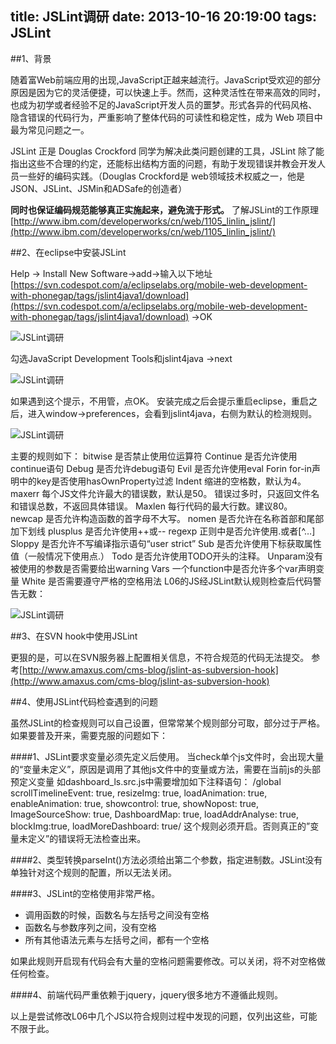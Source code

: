 title: JSLint调研
date: 2013-10-16 20:19:00
tags: JSLint
---

##1、背景

随着富Web前端应用的出现,JavaScript正越来越流行。JavaScript受欢迎的部分原因是因为它的灵活便捷，可以快速上手。然而，这种灵活性在带来高效的同时，也成为初学或者经验不足的JavaScript开发人员的噩梦。形式各异的代码风格、隐含错误的代码行为，严重影响了整体代码的可读性和稳定性，成为 Web 项目中最为常见问题之一。

JSLint 正是 Douglas Crockford 同学为解决此类问题创建的工具，JSLint 除了能指出这些不合理的约定，还能标出结构方面的问题，有助于发现错误并教会开发人员一些好的编码实践。（Douglas Crockford是 web领域技术权威之一，他是JSON、JSLint、JSMin和ADSafe的创造者）

**同时也保证编码规范能够真正实施起来，避免流于形式。**
了解JSLint的工作原理[http://www.ibm.com/developerworks/cn/web/1105_linlin_jslint/](http://www.ibm.com/developerworks/cn/web/1105_linlin_jslint/)

##2、在eclipse中安装JSLint

Help -> Install New Software->add->输入以下地址
[https://svn.codespot.com/a/eclipselabs.org/mobile-web-development-with-phonegap/tags/jslint4java1/download](https://svn.codespot.com/a/eclipselabs.org/mobile-web-development-with-phonegap/tags/jslint4java1/download) ->OK

![JSLint调研](/img/jslint1.png)

勾选JavaScript Development Tools和jslint4java ->next

![JSLint调研](/img/jslint2.png)

如果遇到这个提示，不用管，点OK。
安装完成之后会提示重启eclipse，重启之后，进入window->preferences，会看到jslint4java，右侧为默认的检测规则。

![JSLint调研](/img/jslint3.png)

主要的规则如下：
bitwise 是否禁止使用位运算符
Continue 是否允许使用continue语句
Debug 是否允许debug语句
Evil 是否允许使用eval
Forin for-in声明中的key是否使用hasOwnProperty过滤
Indent 缩进的空格数，默认为4。
maxerr 每个JS文件允许最大的错误数，默认是50。 错误过多时，只返回文件名和错误总数，不返回具体错误。
Maxlen 每行代码的最大行数。建议80。
newcap 是否允许构造函数的首字母不大写。
nomen 是否允许在名称首部和尾部加下划线
plusplus 是否允许使用++或--
regexp 正则中是否允许使用.或者[^…]
Sloppy 是否允许不写编译指示语句“user strict”
Sub 是否允许使用下标获取属性值（一般情况下使用点.）
Todo 是否允许使用TODO开头的注释。
Unparam没有被使用的参数是否需要给出warning
Vars 一个function中是否允许多个var声明变量
White 是否需要遵守严格的空格用法
L06的JS经JSLint默认规则检查后代码警告无数：

![JSLint调研](/img/jslint4.png)

##3、在SVN hook中使用JSLint

更狠的是，可以在SVN服务器上配置相关信息，不符合规范的代码无法提交。
参考[http://www.amaxus.com/cms-blog/jslint-as-subversion-hook](http://www.amaxus.com/cms-blog/jslint-as-subversion-hook)

##4、使用JSLint代码检查遇到的问题

虽然JSLint的检查规则可以自己设置，但常常某个规则部分可取，部分过于严格。如果要普及开来，需要克服的问题如下：

####1、JSLint要求变量必须先定义后使用。
当check单个js文件时，会出现大量的“变量未定义”，原因是调用了其他js文件中的变量或方法，需要在当前js的头部预定义变量
如dashboard_ls.src.js中需要增加如下注释语句：
/global
scrollTimelineEvent: true,
resizeImg: true,
loadAnimation: true,
enableAnimation: true,
showcontrol: true,
showNopost: true,
ImageSourceShow: true,
DashboardMap: true,
loadAddrAnalyse: true,
blockImg:true,
loadMoreDashboard: true/
这个规则必须开启。否则真正的”变量未定义”的错误将无法检查出来。

####2、类型转换parseInt()方法必须给出第二个参数，指定进制数。JSLint没有单独针对这个规则的配置，所以无法关闭。

####3、JSLint的空格使用非常严格。

* 调用函数的时候，函数名与左括号之间没有空格
* 函数名与参数序列之间，没有空格
* 所有其他语法元素与左括号之间，都有一个空格

如果此规则开启现有代码会有大量的空格问题需要修改。可以关闭，将不对空格做任何检查。

####4、前端代码严重依赖于jquery，jquery很多地方不遵循此规则。

以上是尝试修改L06中几个JS以符合规则过程中发现的问题，仅列出这些，可能不限于此。

